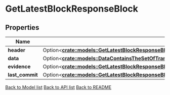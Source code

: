 # GetLatestBlockResponseBlock

## Properties

Name | Type | Description | Notes
------------ | ------------- | ------------- | -------------
**header** | Option<[**crate::models::GetLatestBlockResponseBlockHeader**](GetLatestBlock_response_block_header.md)> |  | [optional]
**data** | Option<[**crate::models::DataContainsTheSetOfTransactionsIncludedInTheBlock**](Data_contains_the_set_of_transactions_included_in_the_block.md)> |  | [optional]
**evidence** | Option<[**crate::models::GetLatestBlockResponseBlockEvidence**](GetLatestBlock_response_block_evidence.md)> |  | [optional]
**last_commit** | Option<[**crate::models::GetLatestBlockResponseBlockEvidenceEvidenceInnerLightClientAttackEvidenceConflictingBlockSignedHeaderCommit**](GetLatestBlock_response_block_evidence_evidence_inner_light_client_attack_evidence_conflicting_block_signed_header_commit.md)> |  | [optional]

[Back to Model list](../README.md#documentation-for-models) [Back to API list](../README.md#documentation-for-api-endpoints) [Back to README](../README.md)


